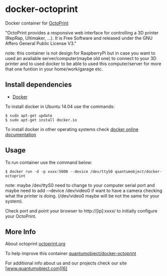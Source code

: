 # docker-octoprint

Docker container for [OctoPrint][3]

"OctoPrint provides a responsive web interface for controlling a 3D printer (RepRap, Ultimaker, ...). It is Free Software and released under the GNU Affero General Public License V3."

note: this container is not design for RaspberryPi but in case you want to used an available server/computer(maybe old one) to connect to your 3D printer and to used docker to be able to used this computer/server for more that one funtion in your home/work/garage etc. 

## Install dependencies

  - [Docker][2]

To install docker in Ubuntu 14.04 use the commands:

    $ sudo apt-get update
    $ sudo apt-get install docker.io

 To install docker in other operating systems check [docker online documentation][4]

## Usage

To run container use the command below:

    $ docker run -d -p xxxx:5000 --device /dev/ttyS0 quantumobject/docker-octoprint

note: maybe /dev/ttyS0 need to change to your computer serial port and maybe need to add -–device /dev/video0 if want to have a camera checking what the printer is doing. (/dev/video0 maybe will be not the same for your system).

Check port and point your browser to http://[ip]:xxxx/  to initially configure your OctoPrint.

## More Info

About octoprint [octoprint.org][1]

To help improve this container [quantumobject/docker-octoprint][5]

For additional info about us and our projects check our site [www.quantumobject.com][6]

[1]:http://octoprint.org/
[2]:https://www.docker.com
[3]:https://github.com/foosel/OctoPrint
[4]:http://docs.docker.com
[5]:https://github.com/QuantumObject/docker-octoprint
[6]:http://www.quantumobject.com/

